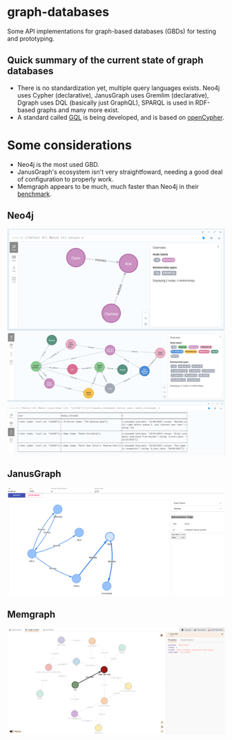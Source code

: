 # graph-databases

Some API implementations for graph-based databases (GBDs) for testing and prototyping.

## Quick summary of the current state of graph databases

- There is no standardization yet, multiple query languages exists. Neo4j uses Cypher (declarative), JanusGraph uses Gremlim (declarative), Dgraph uses DQL (basically just GraphQL), SPARQL is used in RDF-based graphs and many more exist.
- A standard called [GQL](https://neo4j.com/blog/gql-international-standard/) is being developed, and is based on [openCypher](https://opencypher.org/).

# Some considerations

- Neo4j is the most used GBD.
- JanusGraph's ecosystem isn't very straightfoward, needing a good deal of configuration to properly work.
- Memgraph appears to be much, much faster than Neo4j in their [benchmark](https://memgraph.com/benchmark).

## Neo4j
[
  ![Neo4j demo](docs/neo4j-1.png)
](/neo4j/README.md)
[
  ![Neo4j demo 2](docs/neo4j-2.png)
](/neo4j/README.md)

## JanusGraph
[
  ![JanusGraph demo](docs/janusgraph.png)
](/janusgraph/README.md)

## Memgraph
[
  ![Memgraph demo](docs/memgraph.png)
](/memgraph/README.md)

